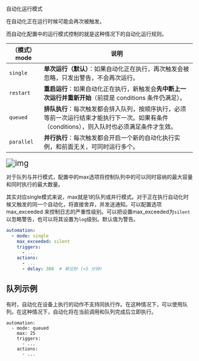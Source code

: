 自动化运行模式

 在自动化正在运行时候可能会再次被触发。

而自动化配置中的运行模式控制的就是这种情况下的自动化运行规则。

| （模式）mode   | 说明                                                         |
| ------------ | ------------------------------------------------------------ |
| `single`     | **单次运行（默认）**：如果自动化正在执行，再次触发会被忽略，只发出警告，不会再次运行。 |
| `restart`    | **重启运行**：如果自动化正在执行，新触发会**先中断上一次运行并重新开始**（前提是 conditions 条件仍满足）。 |
| `queued`     | **排队执行**：每次触发都会排入队列，按顺序执行，必须等前一次运行结束才能执行下一次。如果有条件（conditions），则入队时也必须满足条件才生效。 |
| `parallel`   | **并行执行**：每次触发都会开启一个新的自动化执行实例，和前面无关，可同时运行多个。 |

<img src="https://www.home-assistant.io/images/integrations/script/script_modes.jpg" alt="img" style="zoom:150%;" />



对于队列与并行模式，配置中的max选项将控制队列中的可以同时容纳的最大容量和同时执行的最大数量。

其实对应single模式来说，max就是1的队列或并行模式。对于正在执行自动化时候又触发的同一个自动化，将直接舍弃，并发送通知。可以配置选项 max_exceeded 来控制日志的严重性级别。可以把设置max_exceeded为`silent`以忽略警告，也可以将其设置为`log`级别。默认值为警告。

```yml
automation:
  - mode: single
    max_exceeded: silent
    triggers:
      - ...
    actions:
      - ...
      - delay: 300  # 单位秒 (=5 分钟)
```



## 队列示例

有时，自动化在设备上执行的动作不支持同执行作。在这种情况下，可以使用队列。在这种情况下，自动化将在当前调用和队列完成后立即执行。

```
automation:
  - mode: queued
    max: 25
    triggers:
      - ...
    actions:
      - ...
```

